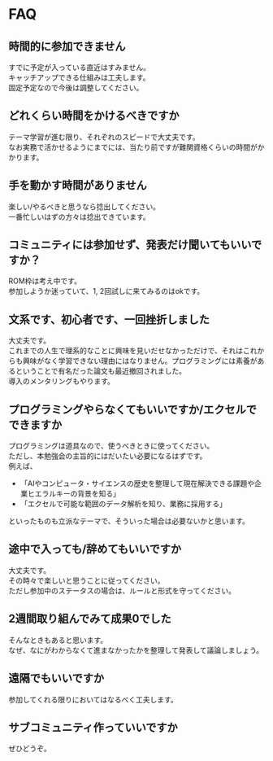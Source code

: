 # FAQ

## 時間的に参加できません
すでに予定が入っている直近はすみません。  
キャッチアップできる仕組みは工夫します。  
固定予定なので今後は調整してください。

## どれくらい時間をかけるべきですか
テーマ学習が進む限り、それぞれのスピードで大丈夫です。  
なお実務で活かせるようにまでには、当たり前ですが難関資格くらいの時間がかかります。

## 手を動かす時間がありません
楽しい/やるべきと思うなら捻出してください。  
一番忙しいはずの方々は捻出できています。  

## コミュニティには参加せず、発表だけ聞いてもいいですか？
ROM枠は考え中です。  
参加しようか迷っていて、1, 2回試しに来てみるのはokです。

## 文系です、初心者です、一回挫折しました
大丈夫です。  
これまでの人生で理系的なことに興味を見いだせなかっただけで、それはこれからも興味がなく学習できない理由にはなりません。プログラミングには素養があるということで有名だった論文も最近撤回されました。  
導入のメンタリングもやります。

## プログラミングやらなくてもいいですか/エクセルでできますか
プログラミングは道具なので、使うべきときに使ってください。  
ただし、本勉強会の主旨的にはだいたい必要になるはずです。  
例えば、  
- 「AIやコンピュータ・サイエンスの歴史を整理して現在解決できる課題や企業ヒエラルキーの背景を知る」  
- 「エクセルで可能な範囲のデータ解析を知り、業務に採用する」  

といったものも立派なテーマで、そういった場合は必要ないかと思います。

## 途中で入っても/辞めてもいいですか
大丈夫です。  
その時々で楽しいと思うことに従ってください。  
ただし参加中のステータスの場合は、ルールと形式を守ってください。

## 2週間取り組んでみて成果0でした
そんなときもあると思います。  
なぜ、なにがわからなくて進まなかったかを整理して発表して議論しましょう。

## 遠隔でもいいですか
参加してくれる限りにおいてはなるべく工夫します。

## サブコミュニティ作っていいですか
ぜひどうぞ。
